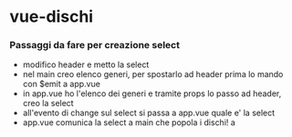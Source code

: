 # vue-dischi

### Passaggi da fare per creazione select

- modifico header e metto la select
- nel main creo elenco generi, per spostarlo ad header prima lo mando con $emit a app.vue
- in app.vue ho l'elenco dei generi e tramite props lo passo ad header, creo la select
- all'evento di change sul select si passa a app.vue quale e' la select
- app.vue comunica la select a main che popola i dischi!
a